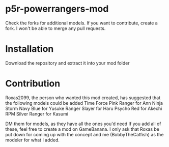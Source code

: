 # p5r-powerrangers-mod

Check the forks for additional models.
If you want to contribute, create a fork. I won't be able to merge any pull requests.


# Installation
Download the repository and extract it into your mod folder

# Contribution
Roxas2099, the person who wanted this mod created, has suggested that the following models could be added
Time Force Pink Ranger for Ann
Ninja Storm Navy Blue for Yusuke
Ranger Slayer for Haru
Psycho Red for Akechi
RPM Silver Ranger for Kasumi 

DM them for models, as they have all the ones you'd need
If you add all of these, feel free to create a mod on GameBanana. I only ask that Roxas be put down for coming up with the concept and me (BobbyTheCatfish) as the modeler for what I added.
